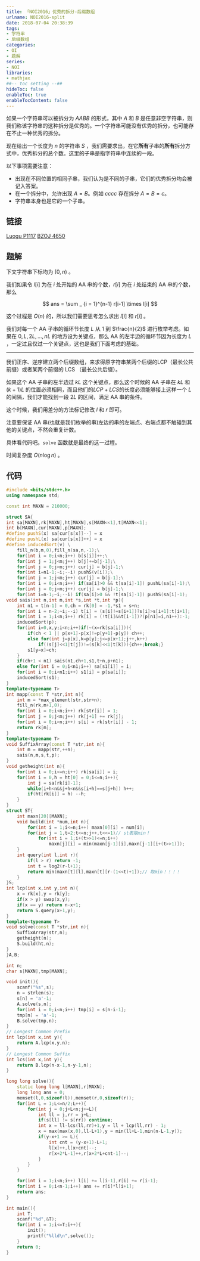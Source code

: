 ```yaml
---
title: 「NOI2016」优秀的拆分-后缀数组
urlname: NOI2016-split
date: 2018-07-04 20:38:39
tags:
- 字符串
- 后缀数组
categories: 
- OI
- 题解
series:
- NOI
libraries:
- mathjax 
##-- toc setting --##
hideToc: false
enableToc: true
enableTocContent: false
---
```



如果一个字符串可以被拆分为 $AABB$ 的形式，其中 $A$ 和 $B$ 是任意非空字符串，则我们称该字符串的这种拆分是优秀的。一个字符串可能没有优秀的拆分，也可能存在不止一种优秀的拆分。

现在给出一个长度为 $n$ 的字符串 $S$ ，我们需要求出，在它**所有**子串的**所有**拆分方式中，优秀拆分的总个数。这里的子串是指字符串中连续的一段。

以下事项需要注意：
+ 出现在不同位置的相同子串，我们认为是不同的子串，它们的优秀拆分均会被记入答案。
+ 在一个拆分中，允许出现 $A = B$。例如 $cccc$ 存在拆分 $A = B = c$。
+ 字符串本身也是它的一个子串。

<!--more-->

## 链接

[Luogu P1117](https://www.luogu.org/problemnew/show/P1117)
[BZOJ 4650](https://www.lydsy.com/JudgeOnline/problem.php?id=4650)

## 题解

下文字符串下标均为 $[0,n)$ 。

我们如果令 $l[i]$ 为在 $i$ 处开始的 AA 串的个数，$r[i]$ 为在 $i$ 处结束的 AA 串的个数，那么

$$
ans = \sum _ {i = 1}^{n-1} r[i-1] \times l[i]
$$

这个过程是 $O(n)$ 的，所以我们需要思考怎么求出 $l[i]$ 和 $r[i]$ 。

我们对每一个 AA 子串的循环节长度 $L$ 从 $1$ 到 $\frac{n}{2}$ 进行枚举考虑。如果在 $0,L,2L,...,nL$ 的地方设为关键点，那么 AA 的左半边的循环节因为长度为 $L$ ，一定过且仅过一个关键点，这也是我们下面考虑的基础。
- - -
我们正序、逆序建立两个后缀数组，来求得原字符串某两个后缀的LCP（最长公共前缀）或者某两个前缀的 LCS （最长公共后缀）。

如果这个 AA 子串的左半边过 $kL$ 这个关键点，那么这个时候的 AA 子串在 $kL$ 和 $(k+1)L$ 的位置必须相同，而且他们的$LCP+LCS$的长度必须能够接上这样一个 $L$ 的间隔，我们才能找到一段 $2L$ 的区间，满足 AA 串的条件。

这个时候，我们用差分的方法标记修改 $l$ 和 $r$ 即可。

注意要保证 AA 串(也就是我们枚举的串)左边的串的左端点、右端点都不触碰到其他的关键点，不然会重复计数。

具体看代码吧。`solve` 函数就是最终的这一过程。

时间复杂度 $O(n \log{n})$ 。

## 代码


```cpp
#include <bits/stdc++.h>
using namespace std;

const int MAXN = 210000;

struct SA{
int sa[MAXN],rk[MAXN],ht[MAXN],s[MAXN<<1],t[MAXN<<1];
int b[MAXN],cur[MAXN],p[MAXN];
#define pushS(x) sa[cur[s[x]]--] = x
#define pushL(x) sa[cur[s[x]]++] = x
#define inducedSort(v) \
    fill_n(b,m,0),fill_n(sa,n,-1);\
    for(int i = 0;i<n;i++) b[s[i]]++;\
    for(int j = 1;j<m;j++) b[j]+=b[j-1];\
    for(int j = 0;j<m;j++) cur[j] = b[j]-1;\
    for(int i=n1-1;~i;--i) pushS(v[i]);\
    for(int j = 1;j<m;j++) cur[j] = b[j-1];\
    for(int i = 0;i<n;i++) if(sa[i]>0 && t[sa[i]-1]) pushL(sa[i]-1);\
    for(int j = 0;j<m;j++) cur[j] = b[j]-1;\
    for(int i=n-1;~i;--i) if(sa[i]>0 && !t[sa[i]-1]) pushS(sa[i]-1);
void sais(int n,int m,int *s,int *t,int *p){
    int n1 = t[n-1] = 0,ch = rk[0] = -1,*s1 = s+n;
    for(int i = n-2;~i;--i) t[i] = (s[i]!=s[i+1])?s[i]>s[i+1]:t[i+1];
    for(int i = 1;i<n;i++) rk[i] = (!t[i]&&t[i-1])?(p[n1]=i,n1++):-1;
    inducedSort(p);
    for(int i=0,x,y;i<n;i++)if(~(x=rk[sa[i]])){
        if(ch < 1 || p[x+1]-p[x]!=p[y+1]-p[y]) ch++;
        else for(int j=p[x],k=p[y];j<=p[x+1];j++,k++)
            if((s[j]<<1|t[j])!=(s[k]<<1|t[k])){ch++;break;}
        s1[y=x]=ch;
    }
    if(ch+1 < n1) sais(n1,ch+1,s1,t+n,p+n1);
    else for(int i = 0;i<n1;i++) sa[s1[i]] = i;
    for(int i = 0;i<n1;i++) s1[i] = p[sa[i]];
    inducedSort(s1);
}
template<typename T>
int mapp(const T *str,int n){
    int m = *max_element(str,str+n);
    fill_n(rk,m+1,0);
    for(int i = 0;i<n;i++) rk[str[i]] = 1;
    for(int j = 0;j<m;j++) rk[j+1] += rk[j];
    for(int i = 0;i<n;i++) s[i] = rk[str[i]] - 1;
    return rk[m];
}
template<typename T>
void SuffixArray(const T *str,int n){
    int m = mapp(str,++n);
    sais(n,m,s,t,p);
}
void getheight(int n){
    for(int i = 0;i<=n;i++) rk[sa[i]] = i;
    for(int i = 0,h = ht[0] = 0;i<=n;i++){
        int j = sa[rk[i]-1];
        while(i+h<n&&j+h<n&&s[i+h]==s[j+h]) h++;
        if(ht[rk[i]] = h) --h;
    }
}
struct ST{
    int maxn[20][MAXN];
    void build(int *num,int n){
        for(int i = 1;i<=n;i++) maxn[0][i] = num[i];
        for(int j = 1,t=2;t<=n;j++,t<<=1)// st表取min！
            for(int i = 1;i+(t>>1)<=n;i++)
                maxn[j][i] = min(maxn[j-1][i],maxn[j-1][i+(t>>1)]);
    }
    int query(int l,int r){
        if(l > r) return -1;
        int t = log2(r-l+1);
        return min(maxn[t][l],maxn[t][r-(1<<t)+1]);// 取min！！！！
    }
}S;
int lcp(int x,int y,int n){
    x = rk[x],y = rk[y];
    if(x > y) swap(x,y);
    if(x == y) return n-x+1;
    return S.query(x+1,y);
}
template<typename T>
void solve(const T *str,int n){
    SuffixArray(str,n);
    getheight(n);
    S.build(ht,n);
}
}A,B;

int n;
char s[MAXN],tmp[MAXN];

void init(){
    scanf("%s",s);
    n = strlen(s);
    s[n] = 'a'-1;
    A.solve(s,n);
    for(int i = 0;i<n;i++) tmp[i] = s[n-i-1];
    tmp[n] = 'a'-1;
    B.solve(tmp,n);
}
// Longest Common Prefix
int lcp(int x,int y){
    return A.lcp(x,y,n);
}
// Longest Common Suffix
int lcs(int x,int y){
    return B.lcp(n-x-1,n-y-1,n);
}

long long solve(){
    static long long l[MAXN],r[MAXN];
    long long ans = 0;
    memset(l,0,sizeof(l)),memset(r,0,sizeof(r));
    for(int L = 1;L<=n/2;L++){
        for(int j = 0;j+L<n;j+=L){
            int ll = j,rr = j+L;
            if(s[ll] != s[rr]) continue;
            int x = ll-lcs(ll,rr)+1,y = ll + lcp(ll,rr) - 1;
            x = max(max(x,0),ll-L+1),y = min(ll+L-1,min(n-L-1,y));
            if(y-x+1 >= L){
                int cnt = (y-x+1)-L+1;
                l[x]++,l[x+cnt]--;
                r[x+2*L-1]++,r[x+2*L+cnt-1]--;
            }
        }
    }

    for(int i = 1;i<n;i++) l[i] += l[i-1],r[i] += r[i-1];
    for(int i = 0;i<n-1;i++) ans += r[i]*l[i+1];
    return ans;
}

int main(){
    int T;
    scanf("%d",&T);
    for(int i = 1;i<=T;i++){
        init();
        printf("%lld\n",solve());
    }
    return 0;
}
```

